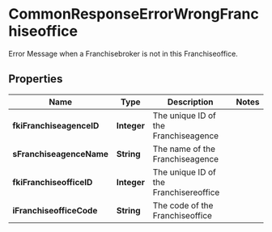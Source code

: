 

# CommonResponseErrorWrongFranchiseoffice

Error Message when a Franchisebroker is not in this Franchiseoffice.

## Properties

| Name | Type | Description | Notes |
|------------ | ------------- | ------------- | -------------|
|**fkiFranchiseagenceID** | **Integer** | The unique ID of the Franchiseagence |  |
|**sFranchiseagenceName** | **String** | The name of the Franchiseagence |  |
|**fkiFranchiseofficeID** | **Integer** | The unique ID of the Franchisereoffice |  |
|**iFranchiseofficeCode** | **String** | The code of the Franchiseoffice |  |



